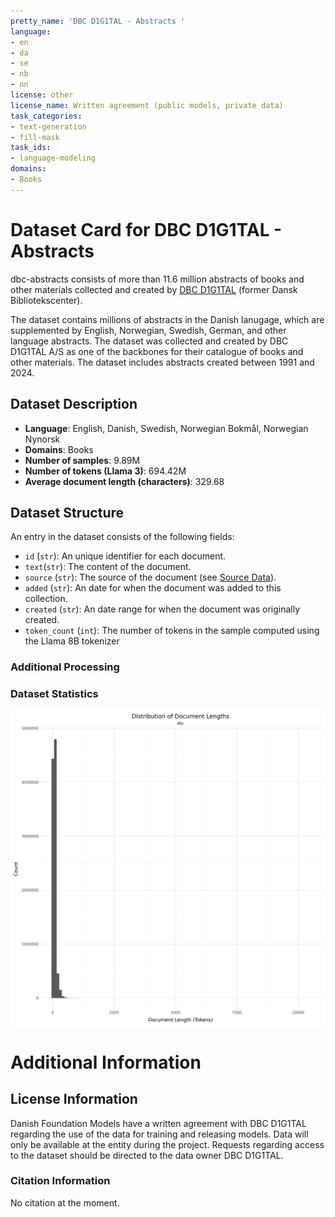 ```yaml
---
pretty_name: 'DBC D1G1TAL - Abstracts '
language:
- en
- da
- se
- nb
- nn
license: other
license_name: Written agreement (public models, private data)
task_categories:
- text-generation
- fill-mask
task_ids:
- language-modeling
domains:
- Books
---
```


# Dataset Card for DBC D1G1TAL - Abstracts 

<!-- START-SHORT DESCRIPTION -->
dbc-abstracts consists of more than 11.6 million abstracts of books and other materials collected and created by [DBC D1G1TAL](https://dbcdigital.dk/) (former Dansk Bibliotekscenter).
<!-- END-SHORT DESCRIPTION -->

The dataset contains millions of abstracts in the Danish lanugage, which are supplemented by English, Norwegian, Swedish, German, and other language abstracts.
The dataset was collected and created by DBC D1G1TAL A/S as one of the backbones for their catalogue of books and other materials.
The dataset includes abstracts created between 1991 and 2024.




## Dataset Description

<!-- START-DESC-STATS -->
- **Language**: English, Danish, Swedish, Norwegian Bokmål, Norwegian Nynorsk
- **Domains**: Books
- **Number of samples**: 9.89M
- **Number of tokens (Llama 3)**: 694.42M
- **Average document length (characters)**: 329.68
<!-- END-DESC-STATS -->


## Dataset Structure
An entry in the dataset consists of the following fields:

- `id` (`str`): An unique identifier for each document.
- `text`(`str`): The content of the document.
- `source` (`str`): The source of the document (see [Source Data](#source-data)).
- `added` (`str`): An date for when the document was added to this collection.
- `created` (`str`): An date range for when the document was originally created.
- `token_count` (`int`): The number of tokens in the sample computed using the Llama 8B tokenizer


### Additional Processing


### Dataset Statistics

<!-- START-DATASET PLOTS -->
<p align="center">
<img src="./images/dist_document_length.png" width="600" style="margin-right: 10px;" />
</p>
<!-- END-DATASET PLOTS -->


# Additional Information

## License Information
Danish Foundation Models have a written agreement with DBC D1G1TAL regarding the use of the data for training and releasing models. 
Data will only be available at the entity during the project. Requests regarding access to the dataset should be directed to the data owner DBC D1G1TAL.

### Citation Information

No citation at the moment.
